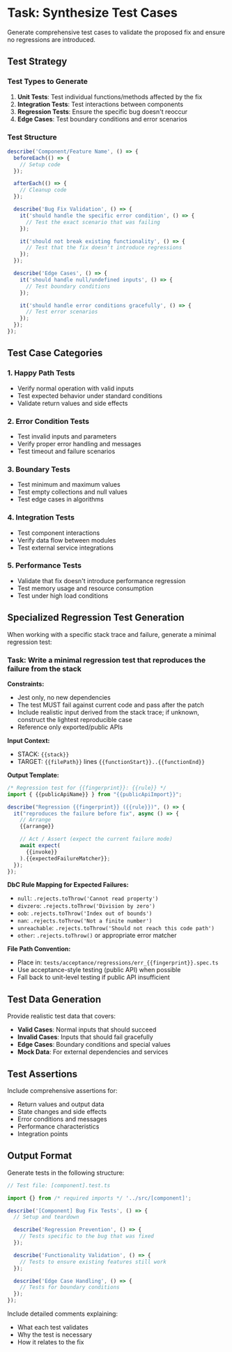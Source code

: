 # Task: Synthesize Test Cases

Generate comprehensive test cases to validate the proposed fix and ensure no regressions are introduced.

## Test Strategy

### Test Types to Generate

1. **Unit Tests**: Test individual functions/methods affected by the fix
2. **Integration Tests**: Test interactions between components
3. **Regression Tests**: Ensure the specific bug doesn't reoccur
4. **Edge Cases**: Test boundary conditions and error scenarios

### Test Structure

```typescript
describe('Component/Feature Name', () => {
  beforeEach(() => {
    // Setup code
  });

  afterEach(() => {
    // Cleanup code
  });

  describe('Bug Fix Validation', () => {
    it('should handle the specific error condition', () => {
      // Test the exact scenario that was failing
    });

    it('should not break existing functionality', () => {
      // Test that the fix doesn't introduce regressions
    });
  });

  describe('Edge Cases', () => {
    it('should handle null/undefined inputs', () => {
      // Test boundary conditions
    });

    it('should handle error conditions gracefully', () => {
      // Test error scenarios
    });
  });
});
```

## Test Case Categories

### 1. Happy Path Tests

- Verify normal operation with valid inputs
- Test expected behavior under standard conditions
- Validate return values and side effects

### 2. Error Condition Tests

- Test invalid inputs and parameters
- Verify proper error handling and messages
- Test timeout and failure scenarios

### 3. Boundary Tests

- Test minimum and maximum values
- Test empty collections and null values
- Test edge cases in algorithms

### 4. Integration Tests

- Test component interactions
- Verify data flow between modules
- Test external service integrations

### 5. Performance Tests

- Validate that fix doesn't introduce performance regression
- Test memory usage and resource consumption
- Test under high load conditions

## Specialized Regression Test Generation

When working with a specific stack trace and failure, generate a minimal regression test:

### Task: Write a minimal regression test that reproduces the failure from the stack

**Constraints:**

- Jest only, no new dependencies
- The test MUST fail against current code and pass after the patch
- Include realistic input derived from the stack trace; if unknown, construct the lightest reproducible case
- Reference only exported/public APIs

**Input Context:**

- STACK: `{{stack}}`
- TARGET: `{{filePath}}` lines `{{functionStart}}..{{functionEnd}}`

**Output Template:**

```typescript
/* Regression test for {{fingerprint}}: {{rule}} */
import { {{publicApiName}} } from "{{publicApiImport}}";

describe("Regression {{fingerprint}} ({{rule}})", () => {
  it("reproduces the failure before fix", async () => {
    // Arrange
    {{arrange}}

    // Act / Assert (expect the current failure mode)
    await expect(
      {{invoke}}
    ).{{expectedFailureMatcher}};
  });
});
```

**DbC Rule Mapping for Expected Failures:**

- `null`: `.rejects.toThrow('Cannot read property')`
- `divzero`: `.rejects.toThrow('Division by zero')`
- `oob`: `.rejects.toThrow('Index out of bounds')`
- `nan`: `.rejects.toThrow('Not a finite number')`
- `unreachable`: `.rejects.toThrow('Should not reach this code path')`
- `other`: `.rejects.toThrow()` or appropriate error matcher

**File Path Convention:**

- Place in: `tests/acceptance/regressions/err_{{fingerprint}}.spec.ts`
- Use acceptance-style testing (public API) when possible
- Fall back to unit-level testing if public API insufficient

## Test Data Generation

Provide realistic test data that covers:

- **Valid Cases**: Normal inputs that should succeed
- **Invalid Cases**: Inputs that should fail gracefully
- **Edge Cases**: Boundary conditions and special values
- **Mock Data**: For external dependencies and services

## Test Assertions

Include comprehensive assertions for:

- Return values and output data
- State changes and side effects
- Error conditions and messages
- Performance characteristics
- Integration points

## Output Format

Generate tests in the following structure:

```typescript
// Test file: [component].test.ts

import {} from /* required imports */ '../src/[component]';

describe('[Component] Bug Fix Tests', () => {
  // Setup and teardown

  describe('Regression Prevention', () => {
    // Tests specific to the bug that was fixed
  });

  describe('Functionality Validation', () => {
    // Tests to ensure existing features still work
  });

  describe('Edge Case Handling', () => {
    // Tests for boundary conditions
  });
});
```

Include detailed comments explaining:

- What each test validates
- Why the test is necessary
- How it relates to the fix
